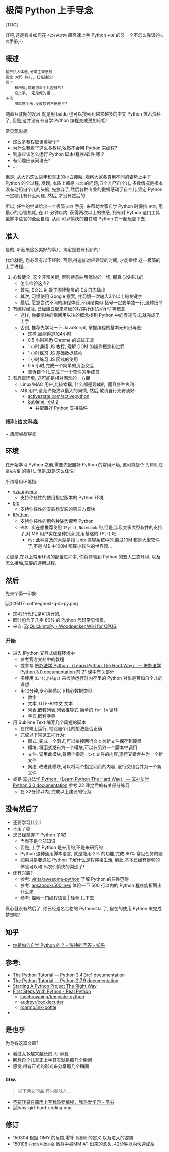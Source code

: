 # 极简 Python 上手导念
[TOC]


好吧,这是有关如何在 
`42分钟之内` 
超高速上手 Python `开发` 的又一个不怎么靠谱的`心念`手册;-)

## 概述

    基于私人体验,分享主观感触
    完全 大妈 样儿, 任性建议!
    信了
        有所得,都是您自个儿应该的!
        没上手,一定是俺的错...
    不信
        那就瞧个乐,没收您銭不是也乎?


随着互联网的发展,就是用 baidu 也可以搜索到越来越多的中文 Python 技术资料了,
但是,这并没有令自学 Python 编程变成更加轻松!

常见现象是:

- 这么多教程应该看哪个?
- 为什么我看了这么多教程,依然不会用 Python 来编程?
- 到底应该怎么运行 Python 脚本/程序/软件 哪!?
- 有问题应该问谁去?
- ...

但是, 从大妈这么些年和真正的小白接触, 观察大家各自用不同的姿势上手了 Python 的全过程,
发现, 本质上都是 `心念` 的问题,自个儿吓自个儿, 多数情况是根本没有动用自个儿的头脑,
先放弃了,然后各种专业的傲娇感动了自个儿,坚定 Python 一定哪儿有什么问题,
然后, 才没有然后的.

所以, 任性的尝试给出一个极简 `心念` 手册, 来帮助大家自学 Python 时保持 `正念`, 
用最小的心智损耗, 在 `42` 分钟以内,
获得两次以上的快感, 
拥有对 Python 这门工具型脚本语言的全面自信.
从而,可以愉快的自在和 Python 在一起玩耍下去...

## 准入

是的, 听起来这么美好的事儿, 肯定是要有代价的!

代价就是, 您必须有以下经验, 否则,得追加对应建议的时间, 才能继续
这一极简的上手进程...

1. 心智健全, 这个非常关键, 否则持意曲解俺说的一切, 那真心没招儿的
    - 怎么检验这点?
    - 首先, E文过关,敢于阅读整屏的 E文日志输出
    - 其次, 习惯使用 Google 搜索, 并习惯一次输入3个以上的关键字
    - 最后, 愿意尝试不同的编程体验,不纠结类似 括号一定要单独一行,这种细节
2. 有编程经验, 已经建立起来基础的程序/代码/运行时 等概念
    - 这样, 你嘦愉快的瞬间用以往的概念找到 Python 中的表述形式,就完成了上手
    - 否则, 推荐先学习一下 JavaScript, 掌握编程的基本元知识再说:
        - 这样,目测得追加4小时
        - 0.5 小时熟悉 Chrome 的调试工具
        - 1 小时通读 JS 教程, 理解 DOM 的操作概念和过程
        - 1 小时练习 JS 基础数据结构
        - 1 小时练习 JS 函式的使用
        - 0.5 小时,完成一个简单的页面交互
        - 告诉自个儿,完成了一个软件的半成员
3. 有靠谱环境, 这可能是相对困难的一方面
    - Linux/MAC 用户,比较幸福, 什么都是现成的, 而且各种爽利
    - M$ 用户,请允许俺致以最大的同情, 然后,敬请自行先安装好:
        - [activestate.com/activepython](http://www.activestate.com/activepython)
        - [Sublime Text 2](http://www.sublimetext.com/2)
            + 并配置好 Python 支持插件

### 福利:给文科森

~ *[极简编程导念](MinimalistProgramStart)*

## 环境
在开始学习 Python 之前,需要先配置好 Python 的常用环境,
这可能是个 `先有鳮,还是先有蛋` 的事儿,
但是,就是这么任性!

所谓常用环境指:

- [yyuu/pyenv](https://github.com/yyuu/pyenv)
    + 支持你任性的使用指定版本的 Python 环境
- [pip](https://pip.pypa.io/en/latest/installing.html)
    + 支持你任性的安装想安装的第三方模块
- [IPython](http://ipython.org/install.html)
    + 支持你任性的用各种姿势探索 Python 
    + `残念:` 实在想推荐使用 `IPy[:] Notebook` 的,但是,涉及太多大型软件的支持了,对 M$ 用户实在是种折磨,先用基础的 `IP[:]` 吧...
        * `PS:` 此种言及的大型是指 Unix 兼容系统中的,超过10M 都是大型软件了,不是 M$ 中100M 都算小软件的世界观...

关键是,在以上常用环境的配置过程中, 你将体验到 Python 的宏大生态环境,
以及怎么接触,玩耍的通用过程.

## 然后

先来个第一印象:

![120417-coffeeghost-q-in-py.png](http://0.zoomquiet.top/CPyUG/zoomquiet-design-collection/py101/120417-coffeeghost-q-in-py.png?imageView2/2/w/720)


- 这42行代码,是可执行的,
- 同时包含了几乎 80% 的 Python 代码常见情景.
- 来自: [ZqQuickIntoPy - Woodpecker Wiki for CPUG](http://wiki.woodpecker.org.cn/moin/ZqQuickIntoPy)

### 开始

- 进入 IPython 交互式编程环境中
    + 参考官方文档中的教程
    + 或参考 [笨办法学 Python （Learn Python The Hard Way） — 笨办法学 Python 3.0 documentation](http://www.jb51.net/shouce/Pythonbbf/latest/) 前 21 课中有关部分
    + 多使用 `dir()`,`help()` 来检验运行时内存里的 Python 对象是否如自个儿的设想
    + 用10分钟,专心熟悉以下核心数据类型:
        * 数字
        * 文本, UTF-8/中文 文本
        * 列表,嵌套列表,列表推导式 简单的 `for in` 循环
        * 字典,嵌套字典
- 用 Sublime Text 编写几个简短的脚本
    + 在终端上运行, 检验自个儿的想法是否正确
    + 完成以下常见工程行为:
        * 函式, 完成一个函式,可以拼接两行文本为新文件保存到硬盘
        * 模块, 将函式发布为一个模块,可以在另外一个脚本中调用
        * 文件, 调用此模块,将两个指定 `.txt` 文件的内容,逐行交错合并为一个新文件
        * 网络, 改进此模块,可以将两个指定网页的内容, 逐行交错合并为一个新文件
- 或是 [笨办法学 Python （Learn Python The Hard Way） — 笨办法学 Python 3.0 documentation](http://www.jb51.net/shouce/Pythonbbf/latest/) 参考 22 课之后的有关部分练习
    + 在 32分钟以内, 完成以上建议的行为




## 没有然后了

- 还要学习什么?
- 不用了哪
- 您已经掌握了 Python 了呢!
    - 当然不是全部知识
    - 但是, 上手 Python 是来用的,不是来研究的
    - Python 这种通用脚本语言, 就是能用 2% 的功能,完成 80% 常见任务的哪
    - 如果只是要通过 Python 了解什么是程序猿生活, 到此,基本已经有足够的体验可以和 码农们愉快的沟通了!
- 还有兴趣?
    + 参考: [vinta/awesome-python](https://github.com/vinta/awesome-python) 了解 Python 的任性范畴
    + 参考: [aosabook/500lines](https://github.com/aosabook/500lines) 体验一下 500 行以内的 Python 程序能折腾出什么来
    + 参考: [探索一门编程语言 | 轻单](https://qdan.me/list/VL46v0rYbAgUsSIS) 扎下去

真心就没有然后了,
你已经是名合格的 Pythonista 了,
自在的使用 Python 来完成梦想吧!

## 知乎

- [你是如何自学 Python 的？ - 陈铮的回答 - 知乎](http://www.zhihu.com/question/20702054/answer/15908321)


## 参考:

- [The Python Tutorial — Python 3.4.3rc1 documentation](https://docs.python.org/3/tutorial/index.html)
- [The Python Tutorial — Python 2.7.9 documentation](https://docs.python.org/2.7/tutorial/index.html)
- [Starting A Python Project The Right Way](http://jeffknupp.com/blog/2014/02/04/starting-a-python-project-the-right-way/)
- [First Steps With Python - Real Python](https://realpython.com/learn/python-first-steps/)
    - [jacebrowning/template-python](https://github.com/jacebrowning/template-python)
    - [audreyr/cookiecutter](https://github.com/audreyr/cookiecutter)
    - [rcarmo/ink-bottle](https://github.com/rcarmo/ink-bottle)
- ...


## 是也乎

为毛有这篇文章?

- 看过太多越来越长的 `入门教程`
- 回想自个儿真正上手其实就是那几个瞬间
- 感觉,得有正式的形式来分享那几个瞬间


### btw.

> 以下两文同品
> 有火腿味儿..

- [不要轻易在简历上写我热爱编程，我热爱学习 - 简书](http://www.jianshu.com/p/67a0cf352986)
- ![why-girl-hard-coding.png](http://pyconcn.zoomquiet.top/zoomquiet/res/snap/why-girl-hard-coding.png)


## 修订

- 150304 根据 OMY 的反馈,增补 `负基础` 的定义,以及进入的姿势
- 150108 `开智青年故事会` 微群中被MM AT 出来的念头, 42分钟以内快速成型


